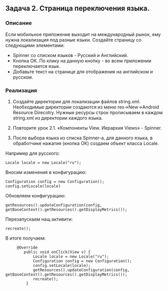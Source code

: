 ## Задача 2.  Страница переключения языка.
### Описание

Если мобильное приложение выходит на международный рынок, ему нужна локализация под разные языки.
Создайте страницу со следующими элементами:
* Spinner со списком языков - Русский и Английский.
* Кнопка ОК. По клику на данную кнопку - во всем приложении переключается язык.
* Добавьте текст на странице для отображения на английском и русском.

### Реализация

1. Создайте директории для локализации файлов string.xml. Необходимые директории создаются из меню res->New->Android Resource Direcotry.
Нужные ресурсы строк прописываем в каждом string.xml из директории каждого языка.

2. Повторите урок 2.1. «Компоненты View. Иерархия Views» - Spinner.

3. После выбора языка из списка Spinner-а, для данного языка, в обработчике нажатия (кнопка ОК) создаем объект класса Locale.

Например для русского:

```
Locale locale = new Locale("ru");
```

Вносим изменения в конфигурацию:

```
Configuration config = new Configuration();
config.setLocale(locale)
```		

Обновляем конфигурацию:

```
getResources().updateConfiguration(config, getBaseContext().getResources().getDisplayMetrics());
```
			
Перезапускаем нащ активити:

```
recreate();
```

В итоге получаем:

         @Override
            public void onClick(View v) {
                Locale locale = new Locale("ru");
                Configuration config = new Configuration();
                config.setLocale(locale);
                getResources().updateConfiguration(config, getBaseContext().getResources().getDisplayMetrics());
                recreate();
             }

